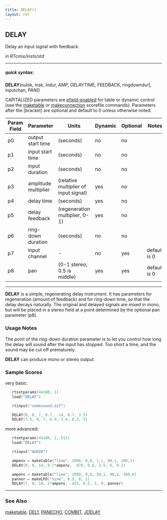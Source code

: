 ```yaml
---
title: DELAY()
layout: ref
---
```


## DELAY

Delay an input signal with feedback.

*in RTcmix/insts/std*  
  

-----

##### quick syntax:

**DELAY**(outsk, insk, indur, AMP, DELAYTIME, FEEDBACK, ringdowndur\[,
inputchan, PAN\])

CAPITALIZED parameters are [pfield-enabled](pfield-enabled.html) for
table or dynamic control (see the
[maketable](../scorefile/maketable.html) or
[makeconnection](../scorefile/makeconnection.html) scorefile
commands). Parameters after the \[bracket\] are optional and default to
0 unless otherwise noted.


Param Field	| Parameter | Units | Dynamic | Optional | Notes
----------- | --------- | ----- | -------- | --------- | ---------
p0 | output start time | (seconds) | no | no | 
p1 | input start time | (seconds) | no | no | 
p2 | input duration | (seconds) | no | no | 
p3 | amplitude multiplier | (relative multiplier of input signal) | yes | no | 
p4 | delay time | (seconds) | yes | no | 
p5 | delay feedback | (regeneration multiplier, 0-1) | yes | no | 
p6 | ring-down duration | (seconds) | no | no | 
p7 | input channel |  -  | no | yes | default is 0 | 
p8 | pan | (0-1 stereo; 0.5 is middle) | yes | yes | default is 0 | 


-----

  
**DELAY** is a simple, regenerating delay instrument. It has parameters
for regeneration (amount of feedback) and for ring-down time, so that
the delay decays naturally. The original and delayed signals are mixed
in mono, but will be placed in a stereo field at a point determined by
the optional pan parameter (p8).

### Usage Notes

The point of the ring-down duration parameter is to let you control how
long the delay will sound after the input has stopped. Too short a time,
and the sound may be cut off prematurely.

**DELAY** can produce mono or stereo output.

### Sample Scores

very basic:

```cpp
   rtsetparams(44100, 1)
   load("DELAY")

   rtinput("somesound.aif")

   DELAY(0, 0, 7, 0.7, .14, 0.7, 3.5)
   DELAY(3.5, 0, 7, 0.9, 1.4, 0.3, 5)
```

  
  
more advanced:

```cpp
   rtsetparams(44100, 2, 512)
   load("DELAY")

   rtinput("AUDIO")

   ampenv = maketable("line", 1000, 0,0, 1,1, 90,1, 100,1)
   DELAY(0, 0, 14, 0.7*ampenv, .078, 0.8, 3.5, 0, 0.1)

   ampenv = maketable("line", 1000, 0,0, 50,1, 90,1, 100,0)
   panner = makeLFO("sine", 0.5, 0, 1)
   DELAY(7, 0, 10, 1*ampenv, .415, 0.5, 3, 0, panner)
```

  

-----

### See Also

[maketable](../scorefile/maketable.html), [DEL1](DEL1.html),
[PANECHO](PANECHO.html), [COMBIT](COMBIT.html), [JDELAY](JDELAY.html)
